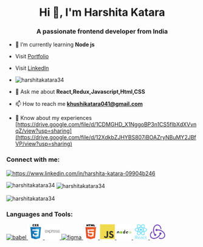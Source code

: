 <h1 align="center">Hi 👋, I'm Harshita Katara</h1>
<h3 align="center">A passionate frontend developer from India</h3>

- 🌱 I’m currently learning **Node js**

- Visit <a href="https://harshitakatara34.github.io/" >Portfolio</a>

- Visit <a href="https://www.linkedin.com/in/harshita-katara-09904b246/" >LinkedIn</a>
- <p align="left"> <img src="https://komarev.com/ghpvc/?username=harshitakatara34&label=Profile%20views&color=0e75b6&style=flat" alt="harshitakatara34" /> </p>



- 💬 Ask me about **React,Redux,Javascript,Html,CSS**

- 📫 How to reach me **khushikatara041@gmail.com**

- 📄 Know about my experiences [https://drive.google.com/file/d/1CDMGHD_X1NggoBP3n1CS5fIbXdXVvnqZ/view?usp=sharing](https://drive.google.com/file/d/12XdkbZJHYBS807iBOAZryNBuMY2JBfVP/view?usp=sharing)
<h3 align="left">Connect with me:</h3>
<p align="left">
<a href="https://www.linkedin.com/in/harshita-katara-09904b246/" target="blank"><img align="center" src="https://raw.githubusercontent.com/rahuldkjain/github-profile-readme-generator/master/src/images/icons/Social/linked-in-alt.svg" alt="https://www.linkedin.com/in/harshita-katara-09904b246" height="30" width="40" /></a>
</p>
<p><img align="left" src="https://github-readme-stats.vercel.app/api/top-langs?username=harshitakatara34&show_icons=true&locale=en&layout=compact" alt="harshitakatara34" /></p>

<p>&nbsp;<img align="center" src="https://github-readme-stats.vercel.app/api?username=harshitakatara34&show_icons=true&locale=en" alt="harshitakatara34" /></p>

<p> <img align="center" src="https://github-readme-streak-stats.herokuapp.com/?user=harshitakatara34" alt="harshitakatara34"/> </p>
<h3 align="left">Languages and Tools:</h3>
<p align="left"> <a href="https://babeljs.io/" target="_blank" rel="noreferrer"> <img src="https://www.vectorlogo.zone/logos/babeljs/babeljs-icon.svg" alt="babel" width="40" height="40"/> </a> <a href="https://www.w3schools.com/css/" target="_blank" rel="noreferrer"> <img src="https://raw.githubusercontent.com/devicons/devicon/master/icons/css3/css3-original-wordmark.svg" alt="css3" width="40" height="40"/> </a> <a href="https://expressjs.com" target="_blank" rel="noreferrer"> <img src="https://raw.githubusercontent.com/devicons/devicon/master/icons/express/express-original-wordmark.svg" alt="express" width="40" height="40"/> </a> <a href="https://www.figma.com/" target="_blank" rel="noreferrer"> <img src="https://www.vectorlogo.zone/logos/figma/figma-icon.svg" alt="figma" width="40" height="40"/> </a> <a href="https://www.w3.org/html/" target="_blank" rel="noreferrer"> <img src="https://raw.githubusercontent.com/devicons/devicon/master/icons/html5/html5-original-wordmark.svg" alt="html5" width="40" height="40"/> </a> <a href="https://developer.mozilla.org/en-US/docs/Web/JavaScript" target="_blank" rel="noreferrer"> <img src="https://raw.githubusercontent.com/devicons/devicon/master/icons/javascript/javascript-original.svg" alt="javascript" width="40" height="40"/> </a> <a href="https://nodejs.org" target="_blank" rel="noreferrer"> <img src="https://raw.githubusercontent.com/devicons/devicon/master/icons/nodejs/nodejs-original-wordmark.svg" alt="nodejs" width="40" height="40"/> </a> <a href="https://reactjs.org/" target="_blank" rel="noreferrer"> <img src="https://raw.githubusercontent.com/devicons/devicon/master/icons/react/react-original-wordmark.svg" alt="react" width="40" height="40"/> </a> <a href="https://redux.js.org" target="_blank" rel="noreferrer"> <img src="https://raw.githubusercontent.com/devicons/devicon/master/icons/redux/redux-original.svg" alt="redux" width="40" height="40"/> </a> </p>
